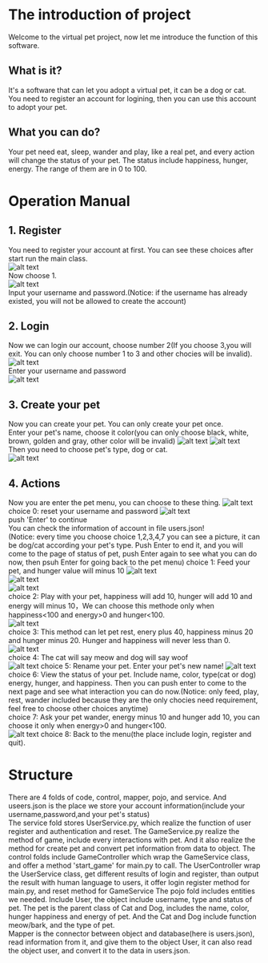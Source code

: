# The introduction of project
Welcome to the virtual pet project, now let me introduce the function of this software.

## What is it?
It's a software that can let you adopt a virtual pet, it can be a dog or cat. You need to register an account for logining, then you can use this account to adopt your pet.

## What you can do?
Your pet need eat, sleep, wander and play, like a real pet, and every action will change the status of your pet. The status include happiness, hunger, energy. The range of them are in 0 to 100.

# Operation Manual

## 1. Register
You need to register your account at first. You can see these choices after start run the main class.  
![alt text](pictures/image.png)  
Now choose 1.  
![alt text](pictures/image1.png)  
Input your username and password.(Notice: if the username has already existed, you will not be allowed to create the account)  
## 2. Login
Now we can login our account, choose number 2(If you choose 3,you will exit. You can only choose number 1 to 3 and other chocies will be invalid).  
![alt text](pictures/image.png)  
Enter your username and password  
![alt text](pictures/image2.png)
## 3. Create your pet
Now you can create your pet. You can only create your pet once.  
Enter your pet's name, choose it color(you can only choose black, white, brown, golden and gray, other color will be invalid)
![alt text](pictures/image3.png)
![alt text](pictures/image4.png)  
Then you need to choose pet's type, dog or cat.  
![alt text](pictures/image5.png)

## 4. Actions
Now you are enter the pet menu, you can choose to these thing.
![alt text](pictures/image6.png)
choice 0: reset your username and password
![alt text](pictures/image7.png)  
push 'Enter' to continue  
You can check the information of account in file users.json!  
(Notice: every time you choose choice 1,2,3,4,7 you can see a picture, it can be dog/cat according your pet's type. Push Enter to end it, and you will come to the page of status of pet, push Enter again to see what you can do now, then psuh Enter for going back to the pet menu)
choice 1: Feed your pet, and hunger value will minus 10 
![alt text](pictures/image8.png)  
![alt text](pictures/image9.png)  
![alt text](pictures/image10.png)  
choice 2: Play with your pet, happiness will add 10, hunger will add 10 and energy will minus 10，We can choose this methode only when happiness<100 and energy>0 and hunger<100.  
![alt text](pictures/image11.png)  
choice 3: This method can let pet rest, enery plus 40, happiness minus 20 and hunger minus 20. Hunger and happiness will never less than 0.  
![alt text](pictures/image12.png)  
choice 4: The cat will say meow and dog will say woof  
![alt text](pictures/image13.png)
choice 5: Rename your pet. Enter your pet's new name!
![alt text](pictures/image14.png)  
choice 6: View the status of your pet. Include name, color, type(cat or dog) energy, hunger, and happiness. Then you can push enter to come to the next page and see what interaction you can do now.(Notice: only feed, play, rest, wander included because they are the only chocies need requirement, feel free to choose other choices anytime)  
choice 7: Ask your pet wander, energy minus 10 and hunger add 10, you can choose it only when energy>0 and hunger<100.  
![alt text](pictures/image15.png)
choice 8: Back to the menu(the place include login, register and quit).

# Structure
There are 4 folds of code, control, mapper, pojo, and service. And useers.json is the place we store your account information(include your username,password,and your pet's status)  
The service fold stores UserService.py, which realize the function of user register and authentication and reset. The GameService.py realize the method of game, include every interactions with pet. And it also realize the method for create pet and convert pet information from data to object. 
The control folds include GameController which wrap the GameService class, and offer a method 'start_game' for main.py to call. The UserController wrap the UserService class, get different results of login and register, than output the result with human language to users, it offer login register method for main.py, and reset method for GameService
The pojo fold includes entities we needed. Include User, the object include username, type and status of pet. The pet is the parent class of Cat and Dog, includes the name, color, hunger happiness and energy of pet. And the Cat and Dog include function meow/bark, and the type of pet.  
Mapper is the connector between object and database(here is users.json), read information from it, and give them to the object User, it can also read the object user, and convert it to the data in users.json.


